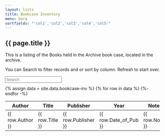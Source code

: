 ```yaml
---
layout: lists
title: Bookcase Inventory
menu: barq
sortfields: "'col1','col2','col3','col4','col5'"
---
```


## {{ page.title }}

This is a listing of the Books held in the Archive book case, located in the archive.

You can Search to filter records and or sort by column. Refresh to start over.

<div id="entry-list">
   <div class="row" style="margin-bottom:10px;">
      <input type="search" class="search form-control" placeholder="Search"/>
   </div>
   <table class="bookcase_inv">
      <thead>
         <tr>
            <th>
               <span class="sort" data-sort="col1">Author</span>
            </th>
            <th>
               <span class="sort" data-sort="col2">Title</span>
            </th>
            <th>
               <span class="sort" data-sort="col3">Publisher</span>
            </th>
            <th>
               <span class="sort" data-sort="col4">Year</span>
            </th>
            <th>
               <span class="sort" data-sort="col5">Notes</span>
            </th>
         </tr>
      </thead>
      <tbody class="list">
{% assign data = site.data.bookcase-inv %}
{% for row in data %}
<tr>
            <td class="col1">{{ row.Author }}</td>
            <td class="col2">{{ row.Title }}</td>
            <td class="col3">{{ row.Publisher }}</td>
            <td class="col4">{{ row.Date_of_Pub }}</td>
            <td class="col5">{{ row.Notes }}</td>
         </tr>
{%- endfor -%}
</tbody>
   </table>
</div>
